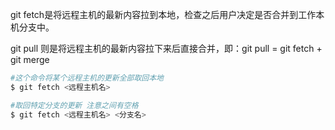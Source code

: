 git fetch是将远程主机的最新内容拉到本地，检查之后用户决定是否合并到工作本机分支中。

git pull 则是将远程主机的最新内容拉下来后直接合并，即：git pull = git fetch + git merge


```bash
#这个命令将某个远程主机的更新全部取回本地
$ git fetch <远程主机名> 

#取回特定分支的更新 注意之间有空格
$ git fetch <远程主机名> <分支名> 
```
